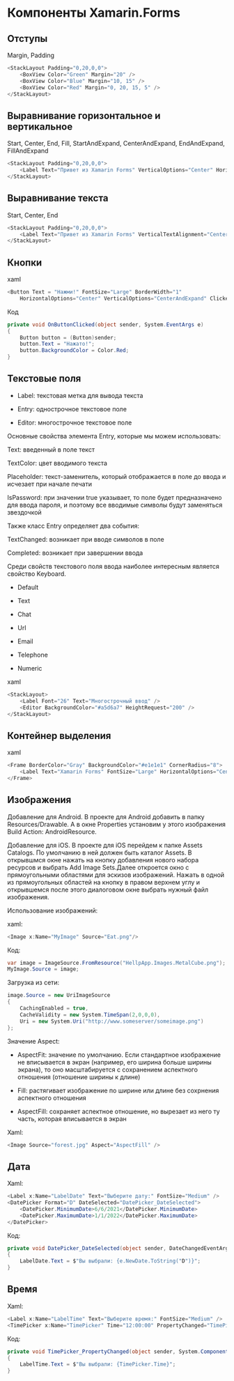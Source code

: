 # Компоненты Xamarin.Forms

## Отступы

Margin, Padding

```csharp
<StackLayout Padding="0,20,0,0">
    <BoxView Color="Green" Margin="20" />
    <BoxView Color="Blue" Margin="10, 15" />
    <BoxView Color="Red" Margin="0, 20, 15, 5" />
</StackLayout>
```

## Выравнивание горизонтальное и вертикальное

Start, Center, End, Fill, StartAndExpand, CenterAndExpand, EndAndExpand, FillAndExpand

```csharp
<StackLayout Padding="0,20,0,0">
    <Label Text="Привет из Xamarin Forms" VerticalOptions="Center" HorizontalOptions="Center" />
</StackLayout>
```

## Выравнивание текста

Start, Center, End

```csharp
<StackLayout Padding="0,20,0,0">
    <Label Text="Привет из Xamarin Forms" VerticalTextAlignment="Center" HorizontalTextAlignment="Center" />
</StackLayout>
```

## Кнопки

xaml
```csharp
<Button Text = "Нажми!" FontSize="Large" BorderWidth="1"
    HorizontalOptions="Center" VerticalOptions="CenterAndExpand" Clicked="OnButtonClicked" />
```
Код
```csharp
private void OnButtonClicked(object sender, System.EventArgs e)
{
    Button button = (Button)sender;
    button.Text = "Нажато!";
    button.BackgroundColor = Color.Red;
}
```

## Текстовые поля

- Label: текстовая метка для вывода текста

- Entry: однострочное текстовое поле

- Editor: многострочное текстовое поле

Основные свойства элемента Entry, которые мы можем использовать:

Text: введенный в поле текст

TextColor: цвет вводимого текста

Placeholder: текст-заменитель, который отображается в поле до ввода и исчезает при начале печати

IsPassword: при значении true указывает, то поле будет предназначено для ввода пароля, и поэтому все вводимые символы будут заменяться звездочкой

Также класс Entry определяет два события:

TextChanged: возникает при вводе символов в поле

Completed: возникает при завершении ввода

Среди свойств текстового поля ввода наиболее интересным является свойство Keyboard.

- Default

- Text

- Chat

- Url

- Email

- Telephone

- Numeric

xaml
```csharp
<StackLayout>
    <Label Font="26" Text="Многострочный ввод" />
    <Editor BackgroundColor="#a5d6a7" HeightRequest="200" />
</StackLayout>
```

## Контейнер выделения

xaml
```csharp
<Frame BorderColor="Gray" BackgroundColor="#e1e1e1" CornerRadius="8">
    <Label Text="Xamarin Forms" FontSize="Large" HorizontalOptions="Center"  />
</Frame>
```

## Изображения

Добавление для Android. В проекте для Android добавить в папку Resources/Drawable. А в окне Properties установим у этого изображения Build Action: AndroidResource.

Добавление для iOS. В проекте для iOS перейдем к папке Assets Catalogs. По умолчанию в ней должен быть каталог Assets. В открывшмся окне нажать на кнопку добавления нового набора ресурсов и выбрать Add Image Sets.Далее откроется окно с прямоугольными областями для эскизов изображений. Нажать в одной из прямоугольных областей на кнопку в правом верхнем углу и открывшемся после этого диалоговом окне выбрать нужный файл изображения.

Использование изображений:

xaml:
```csharp
<Image x:Name="MyImage" Source="Eat.png"/>
```
Код:
```csharp
var image = ImageSource.FromResource("HellpApp.Images.MetalCube.png");
MyImage.Source = image;
```
Загрузка из сети:
```csharp
image.Source = new UriImageSource 
{ 
    CachingEnabled = true,
    CacheValidity = new System.TimeSpan(2,0,0,0),
    Uri = new System.Uri("http://www.someserver/someimage.png") 
};
```

Значение Aspect:

- AspectFit: значение по умолчанию. Если стандартное изображение не вписывается в экран (например, его ширина больше ширины экрана), то оно масштабируется с сохранением аспектного отношения (отношение ширины к длине)

- Fill: растягивает изображение по ширине или длине без сохрнения аспектного отношения

- AspectFill: сохраняет аспектное отношение, но вырезает из него ту часть, которая вписывается в экран

Xaml:
```csharp
<Image Source="forest.jpg" Aspect="AspectFill" />
```

## Дата

Xaml:
```csharp
<Label x:Name="LabelDate" Text="Выберите дату:" FontSize="Medium" />
<DatePicker Format="D" DateSelected="DatePicker_DateSelected">
    <DatePicker.MinimumDate>6/6/2021</DatePicker.MinimumDate>
    <DatePicker.MaximumDate>1/1/2022</DatePicker.MaximumDate>
</DatePicker>
```
Код:
```csharp
private void DatePicker_DateSelected(object sender, DateChangedEventArgs e)
{
    LabelDate.Text = $"Вы выбрали: {e.NewDate.ToString("D")}";
}
```

## Время

Xaml:
```csharp
<Label x:Name="LabelTime" Text="Выберите время:" FontSize="Medium" />
<TimePicker x:Name="TimePicker" Time="12:00:00" PropertyChanged="TimePicker_PropertyChanged"/>
```
Код:
```csharp
private void TimePicker_PropertyChanged(object sender, System.ComponentModel.PropertyChangedEventArgs e)
{
    LabelTime.Text = $"Вы выбрали: {TimePicker.Time}";
}
```



